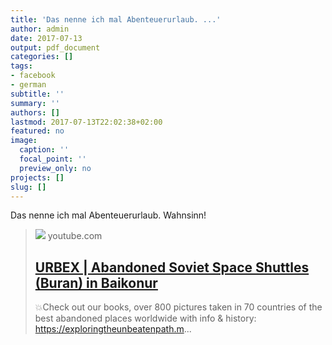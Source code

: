 ```yaml
---
title: 'Das nenne ich mal Abenteuerurlaub. ...'
author: admin
date: 2017-07-13
output: pdf_document
categories: []
tags:
- facebook
- german
subtitle: ''
summary: ''
authors: []
lastmod: 2017-07-13T22:02:38+02:00
featured: no
image:
  caption: ''
  focal_point: ''
  preview_only: no
projects: []
slug: []
---
```

Das nenne ich mal Abenteuerurlaub. Wahnsinn!
> [![](https://i.ytimg.com/vi/-q7ZVXOU3kM/maxresdefault.jpg)](https://www.youtube.com/watch?v=-q7ZVXOU3kM)
> youtube.com
> ## [URBEX | Abandoned Soviet Space Shuttles (Buran) in Baikonur](https://www.youtube.com/watch?v=-q7ZVXOU3kM)
>
>💥Check out our books, over 800 pictures taken in 70 countries of the best abandoned places worldwide with info & history: https://exploringtheunbeatenpath.m...

